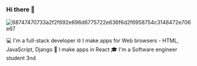 ### Hi there 👋
![68747470733a2f2f692e696d6775722e636f6d2f6958754c3148472e706e67](https://user-images.githubusercontent.com/68163421/110486318-35a0b700-80f5-11eb-8c50-a57b876bb1cd.png)


💻 I'm a full-stack developer
🌐 I make apps for Web browsers - HTML, JavaScript, Django
📱  I make apps in React
🎓 I'm a Software engineer student 3nd
<!--
**talohana55/talohana55** is a ✨ _special_ ✨ repository because its `README.md` (this file) appears on your GitHub profile.


 

